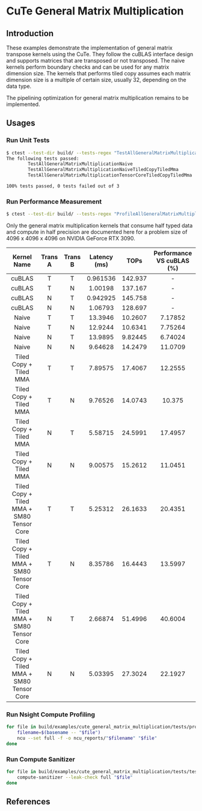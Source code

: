 # CuTe General Matrix Multiplication

## Introduction

These examples demonstrate the implementation of general matrix transpose kernels using the CuTe. They follow the cuBLAS interface design and supports matrices that are transposed or not transposed. The naive kernels perform boundary checks and can be used for any matrix dimension size. The kernels that performs tiled copy assumes each matrix dimension size is a multiple of certain size, usually 32, depending on the data type.

The pipelining optimization for general matrix multiplication remains to be implemented.

## Usages

### Run Unit Tests

```bash
$ ctest --test-dir build/ --tests-regex "TestAllGeneralMatrixMultiplication.*" --verbose
The following tests passed:
        TestAllGeneralMatrixMultiplicationNaive
        TestAllGeneralMatrixMultiplicationNaiveTiledCopyTiledMma
        TestAllGeneralMatrixMultiplicationTensorCoreTiledCopyTiledMma

100% tests passed, 0 tests failed out of 3
```

### Run Performance Measurement

```bash
$ ctest --test-dir build/ --tests-regex "ProfileAllGeneralMatrixMultiplication.*" --verbose
```

Only the general matrix multiplication kernels that consume half typed data and compute in half precision are documented here for a problem size of 4096 x 4096 x 4096 on NVIDIA GeForce RTX 3090.

|                Kernel Name                | Trans A | Trans B | Latency (ms) |  TOPs   | Performance VS cuBLAS (%) |
| :---------------------------------------: | :-----: | :-----: | :----------: | :-----: | :-----------------------: |
|                  cuBLAS                   |    T    |    T    |   0.961536   | 142.937 |             -             |
|                  cuBLAS                   |    T    |    N    |   1.00198    | 137.167 |             -             |
|                  cuBLAS                   |    N    |    T    |   0.942925   | 145.758 |             -             |
|                  cuBLAS                   |    N    |    N    |   1.06793    | 128.697 |             -             |
|                   Naive                   |    T    |    T    |   13.3946    | 10.2607 |          7.17852          |
|                   Naive                   |    T    |    N    |   12.9244    | 10.6341 |          7.75264          |
|                   Naive                   |    N    |    T    |   13.9895    | 9.82445 |          6.74024          |
|                   Naive                   |    N    |    N    |   9.64628    | 14.2479 |          11.0709          |
|          Tiled Copy + Tiled MMA           |    T    |    T    |   7.89575    | 17.4067 |          12.2555          |
|          Tiled Copy + Tiled MMA           |    T    |    N    |   9.76526    | 14.0743 |          10.375           |
|          Tiled Copy + Tiled MMA           |    N    |    T    |   5.58715    | 24.5991 |          17.4957          |
|          Tiled Copy + Tiled MMA           |    N    |    N    |   9.00575    | 15.2612 |          11.0451          |
| Tiled Copy + Tiled MMA + SM80 Tensor Core |    T    |    T    |   5.25312    | 26.1633 |          20.4351          |
| Tiled Copy + Tiled MMA + SM80 Tensor Core |    T    |    N    |   8.35786    | 16.4443 |          13.5997          |
| Tiled Copy + Tiled MMA + SM80 Tensor Core |    N    |    T    |   2.66874    | 51.4996 |          40.6004          |
| Tiled Copy + Tiled MMA + SM80 Tensor Core |    N    |    N    |   5.03395    | 27.3024 |          22.1927          |

### Run Nsight Compute Profiling

```bash
for file in build/examples/cute_general_matrix_multiplication/tests/profile_*; do
    filename=$(basename -- "$file")
    ncu --set full -f -o ncu_reports/"$filename" "$file"
done
```

### Run Compute Sanitizer

```bash
for file in build/examples/cute_general_matrix_multiplication/tests/test_*; do
    compute-sanitizer --leak-check full "$file"
done
```

## References
